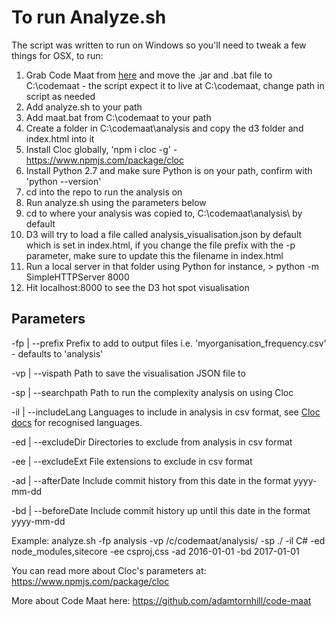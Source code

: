 # To run Analyze.sh

The script was written to run on Windows so you'll need to tweak a few things for OSX, to run:

1. Grab Code Maat from [here](http://www.adamtornhill.com/code/crimescenetools) and move the .jar and .bat file to C:\codemaat   - the script expect it to live at C:\codemaat, change path in script as needed
2. Add analyze.sh to your path
3. Add maat.bat from C:\codemaat to your path
4. Create a folder in C:\codemaat\analysis and copy the d3 folder and index.html into it
5. Install Cloc globally, 'npm i cloc -g' - https://www.npmjs.com/package/cloc
6. Install Python 2.7 and make sure Python is on your path, confirm with 'python --version'
7. cd into the repo to run the analysis on
8. Run analyze.sh using the parameters below
9. cd to where your analysis was copied to, C:\codemaat\analysis\ by default
10. D3 will try to load a file called analysis_visualisation.json by default which is set in index.html, if you change the file prefix with the -p parameter, make sure to update this the filename in index.html
11. Run a local server in that folder using Python for instance, > python -m SimpleHTTPServer 8000
12. Hit localhost:8000 to see the D3 hot spot visualisation

## Parameters

-fp | --prefix
Prefix to add to output files i.e. 'myorganisation_frequency.csv' - defaults to 'analysis'

-vp | --vispath
Path to save the visualisation JSON file to

-sp | --searchpath
Path to run the complexity analysis on using Cloc

-il | --includeLang
Languages to include in analysis in csv format, see [Cloc docs](http://cloc.sourceforge.net/#Languages) for recognised languages.

-ed | --excludeDir
Directories to exclude from analysis in csv format

-ee | --excludeExt
File extensions to exclude in csv format

-ad | --afterDate
Include commit history from this date in the format yyyy-mm-dd

-bd | --beforeDate
Include commit history up until this date in the format yyyy-mm-dd


Example:
analyze.sh -fp analysis -vp /c/codemaat/analysis/ -sp ./ -il C# -ed node_modules,sitecore -ee csproj,css -ad 2016-01-01 -bd 2017-01-01

You can read more about Cloc's parameters at:
https://www.npmjs.com/package/cloc

More about Code Maat here:
https://github.com/adamtornhill/code-maat